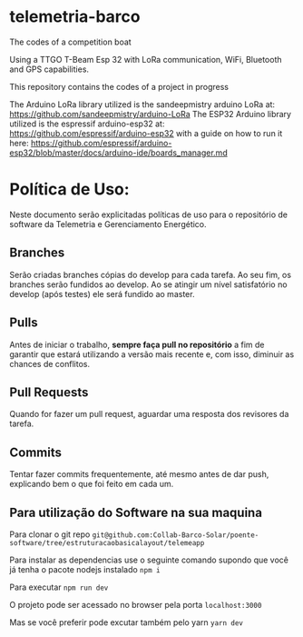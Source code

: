 # telemetria-barco
The codes of a competition boat

Using a TTGO T-Beam Esp 32 with LoRa communication, WiFi, Bluetooth and GPS capabilities.

This repository contains the codes of a project in progress

The Arduino LoRa library utilized is the sandeepmistry arduino LoRa at: https://github.com/sandeepmistry/arduino-LoRa
The ESP32 Arduino library utilized is the espressif arduino-esp32 at: https://github.com/espressif/arduino-esp32 with a guide on how to run it here: https://github.com/espressif/arduino-esp32/blob/master/docs/arduino-ide/boards_manager.md


# Política de Uso:

Neste documento serão explicitadas políticas de uso para o repositório de software da Telemetria e Gerenciamento Energético.

## Branches

Serão criadas branches cópias do develop para cada tarefa. Ao seu fim, os branches serão fundidos ao develop. Ao se atingir um nível satisfatório no develop (após testes) ele será fundido ao master.

## Pulls

Antes de iniciar o trabalho, **sempre faça pull no repositório** a fim de garantir que estará utilizando a versão mais recente e, com isso, diminuir as chances de conflitos.

## Pull Requests

Quando for fazer um pull request, aguardar uma resposta dos revisores da tarefa.

## Commits

Tentar fazer commits frequentemente, até mesmo antes de dar push, explicando bem o que foi feito em cada um.

## Para utilização do Software na sua maquina

Para clonar o git repo
`git@github.com:Collab-Barco-Solar/poente-software/tree/estruturacaobasicalayout/telemeapp`

Para instalar as dependencias use o seguinte comando supondo que você já tenha o pacote nodejs instalado
`npm i`

Para executar
`npm run dev`

O projeto pode ser acessado no browser pela porta
`localhost:3000`

Mas se você preferir pode excutar também pelo yarn
`yarn dev`